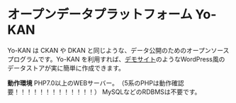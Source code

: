 # オープンデータプラットフォーム Yo-KAN
Yo-KAN は CKAN や DKAN と同じような、データ公開のためのオープンソースプログラムです。Yo-KAN を利用すれば、<a href="https://www.mirko.jp/yo-kan/">デモサイト</a>のようなWordPress風のデータストアが実に簡単に作成できます。

<b>動作環境</b>
PHP7.0以上のWEBサーバー。　（5系のPHPは動作確認要！！！！！！！！！！！！！）
MySQLなどのRDBMSは不要です。


